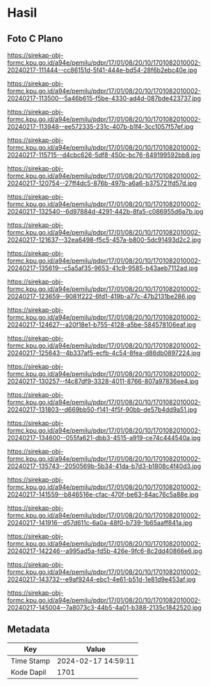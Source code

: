 # Hasil

## Foto C Plano

https://sirekap-obj-formc.kpu.go.id/a94e/pemilu/pdpr/17/01/08/20/10/1701082010002-20240217-111444--cc86151d-5f41-444e-bd54-28f6b2ebc40e.jpg

https://sirekap-obj-formc.kpu.go.id/a94e/pemilu/pdpr/17/01/08/20/10/1701082010002-20240217-113500--5a46b615-f5be-4330-ad4d-087bde423737.jpg

https://sirekap-obj-formc.kpu.go.id/a94e/pemilu/pdpr/17/01/08/20/10/1701082010002-20240217-113948--ee572335-231c-407b-b1f4-3cc1057f57ef.jpg

https://sirekap-obj-formc.kpu.go.id/a94e/pemilu/pdpr/17/01/08/20/10/1701082010002-20240217-115715--d4cbc626-5df8-450c-bc76-849199592bb8.jpg

https://sirekap-obj-formc.kpu.go.id/a94e/pemilu/pdpr/17/01/08/20/10/1701082010002-20240217-120754--27ff4dc5-876b-497b-a6a6-b375721fd57d.jpg

https://sirekap-obj-formc.kpu.go.id/a94e/pemilu/pdpr/17/01/08/20/10/1701082010002-20240217-132540--6d97884d-4291-442b-8fa5-c086955d6a7b.jpg

https://sirekap-obj-formc.kpu.go.id/a94e/pemilu/pdpr/17/01/08/20/10/1701082010002-20240217-121637--32ea6498-f5c5-457a-b800-5dc91493d2c2.jpg

https://sirekap-obj-formc.kpu.go.id/a94e/pemilu/pdpr/17/01/08/20/10/1701082010002-20240217-135619--c5a5af35-9653-41c9-9585-b43aeb7112ad.jpg

https://sirekap-obj-formc.kpu.go.id/a94e/pemilu/pdpr/17/01/08/20/10/1701082010002-20240217-123659--9081f222-6fd1-419b-a77c-47b2131be286.jpg

https://sirekap-obj-formc.kpu.go.id/a94e/pemilu/pdpr/17/01/08/20/10/1701082010002-20240217-124627--a20f18e1-b755-4128-a5be-584578106eaf.jpg

https://sirekap-obj-formc.kpu.go.id/a94e/pemilu/pdpr/17/01/08/20/10/1701082010002-20240217-125643--4b337af5-ecfb-4c54-8fea-d86db0897224.jpg

https://sirekap-obj-formc.kpu.go.id/a94e/pemilu/pdpr/17/01/08/20/10/1701082010002-20240217-130257--f4c87df9-3328-4011-8766-807a97836ee4.jpg

https://sirekap-obj-formc.kpu.go.id/a94e/pemilu/pdpr/17/01/08/20/10/1701082010002-20240217-131803--d669bb50-f141-4f5f-90bb-de57b4dd9a51.jpg

https://sirekap-obj-formc.kpu.go.id/a94e/pemilu/pdpr/17/01/08/20/10/1701082010002-20240217-134600--055fa621-dbb3-4515-a919-ce74c444540a.jpg

https://sirekap-obj-formc.kpu.go.id/a94e/pemilu/pdpr/17/01/08/20/10/1701082010002-20240217-135743--2050569b-5b34-41da-b7d3-b1808c4f40d3.jpg

https://sirekap-obj-formc.kpu.go.id/a94e/pemilu/pdpr/17/01/08/20/10/1701082010002-20240217-141559--b846516e-cfac-470f-be63-84ac76c5a88e.jpg

https://sirekap-obj-formc.kpu.go.id/a94e/pemilu/pdpr/17/01/08/20/10/1701082010002-20240217-141916--d57d611c-6a0a-48f0-b739-1b65aaff841a.jpg

https://sirekap-obj-formc.kpu.go.id/a94e/pemilu/pdpr/17/01/08/20/10/1701082010002-20240217-142246--a995ad5a-fd5b-426e-9fc6-8c2dd40866e6.jpg

https://sirekap-obj-formc.kpu.go.id/a94e/pemilu/pdpr/17/01/08/20/10/1701082010002-20240217-143732--e9af9244-ebc1-4e61-b51d-1e81d9e453af.jpg

https://sirekap-obj-formc.kpu.go.id/a94e/pemilu/pdpr/17/01/08/20/10/1701082010002-20240217-145004--7a8073c3-44b5-4a01-b388-2135c1842520.jpg


## Metadata

| Key        | Value               |
| ---------- | ------------------- |
| Time Stamp | 2024-02-17 14:59:11 |
| Kode Dapil | 1701                |



